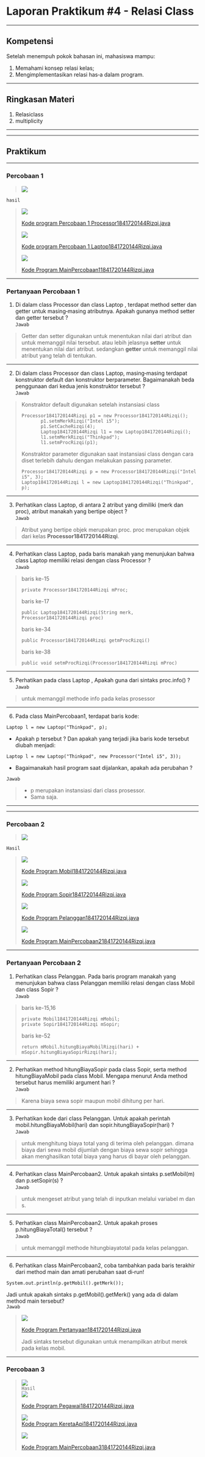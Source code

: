 # Laporan Praktikum #4 - Relasi Class
***
## Kompetensi
Setelah menempuh pokok bahasan ini, mahasiswa mampu:
1. Memahami konsep relasi kelas;
2. Mengimplementasikan relasi has‑a dalam program.
---

## Ringkasan Materi
1. Relasiclass 
2. multiplicity
---
***

## Praktikum
---
### Percobaan 1

>![](img/P1/soal-p1.PNG)

`hasil`
>![](img/P1/1.PNG)
>
>[Kode program Percobaan 1 Processor1841720144Rizqi.java](../../src/4_Relasi_Class/Percobaan1/Processor1841720144Rizqi.java)
>
>![](img/P1/2.PNG)
>
>[Kode program Percobaan 1 Laptop1841720144Rizqi.java](../../src/4_Relasi_Class/Percobaan1/Laptop1841720144Rizqi.java)
>
>![](img/P1/main.PNG)
>
>[Kode Program MainPercobaan11841720144Rizqi.java](../../src/4_Relasi_Class/Percobaan1/MainPercobaan11841720144Rizqi.java)
>
***

### Pertanyaan Percobaan 1

1. Di dalam class Processor dan class Laptop , terdapat method setter dan getter untuk masing‑masing atributnya. Apakah gunanya method setter dan getter tersebut ?  
`Jawab`
>Getter dan setter digunakan untuk menentukan nilai dari atribut dan untuk memanggil nilai tersebut. atau lebih jelasnya **setter** untuk menentukan nilai dari atribut. sedangkan **getter** untuk memanggil nilai atribut yang telah di tentukan.
---
2. Di dalam class Processor dan class Laptop, masing‑masing terdapat konstruktor default dan konstruktor berparameter. Bagaimanakah beda penggunaan dari kedua jenis konstruktor tersebut ?  
`Jawab`
>Konstraktor default digunakan setelah instansiasi class
>```
>Processor1841720144Rizqi p1 = new Processor1841720144Rizqi();
>        p1.setmMerkRizqi("Intel i5");
>        p1.SetCacheRizqi(4);
>        Laptop1841720144Rizqi l1 = new Laptop1841720144Rizqi();
>        l1.setmMerkRizqi("Thinkpad");
>        l1.setmProcRizqi(p1);
>```
>Konstraktor parameter digunakan saat instansiasi class dengan cara diset terlebih dahulu dengan melakukan passing parameter.
>```
>Processor1841720144Rizqi p = new Processor1841720144Rizqi("Intel i5", 3);
>Laptop1841720144Rizqi l = new Laptop1841720144Rizqi("Thinkpad", p);
>```
>
---
3. Perhatikan class Laptop, di antara 2 atribut yang dimiliki (merk dan proc), atribut manakah yang bertipe object ?  
`Jawab`
>Atribut yang bertipe objek merupakan proc. proc merupakan objek dari kelas **Processor1841720144Rizqi**.
---
4. Perhatikan class Laptop, pada baris manakah yang menunjukan bahwa class Laptop memiliki relasi dengan class Processor ?  
`Jawab`
>baris ke-15
>```
>private Processor1841720144Rizqi mProc;
>```
>baris ke-17
>```
>public Laptop1841720144Rizqi(String merk, Processor1841720144Rizqi proc)
>```
>baris ke-34
>```
> public Processor1841720144Rizqi getmProcRizqi()
>```
>baris ke-38
>```
>public void setmProcRizqi(Processor1841720144Rizqi mProc)
>```
>
---

5. Perhatikan pada class Laptop , Apakah guna dari sintaks proc.info() ?  
`Jawab`    
>untuk memanggil methode info pada kelas prosessor
---

6. Pada class MainPercobaan1, terdapat baris kode:  
```
Laptop l = new Laptop("Thinkpad", p);
```  
- Apakah p tersebut ?
Dan apakah yang terjadi jika baris kode tersebut diubah menjadi:  
```
Laptop l = new Laptop("Thinkpad", new Processor("Intel i5", 3));
```  
- Bagaimanakah hasil program saat dijalankan, apakah ada perubahan ?
  
`Jawab`  
>- p merupakan instansiasi dari class prosessor.  
>- Sama saja.
---
***
### Percobaan 2

>![](img/P2/p2-soal.PNG)

`Hasil`
>![](img/P2/1.PNG)  
>
>[Kode Program Mobil1841720144Rizqi.java](../../src/4_Relasi_Class/Percobaan2/Mobil1841720144Rizqi.java)
>
>![](img/P2/2.PNG)
>
>[Kode Program Sopir1841720144Rizqi.java](../../src/4_Relasi_Class/Percobaan2/Sopir1841720144Rizqi.java)
>
>![](img/P2/3.PNG)
>
>[Kode Program Pelanggan1841720144Rizqi.java](../../src/4_Relasi_Class/Percobaan2/Pelanggan1841720144Rizqi.java)     
>
>![](img/P2/main.PNG)
>
>[Kode Program MainPercobaan21841720144Rizqi.java](../../src/4_Relasi_Class/Percobaan2/MainPercobaan21841720144Rizqi.java)    
>
***

### Pertanyaan Percobaan 2
1. Perhatikan class Pelanggan. Pada baris program manakah yang menunjukan bahwa class Pelanggan memiliki relasi dengan class Mobil dan class Sopir ?   
`Jawab`  
>baris ke-15,16
>```
>private Mobil1841720144Rizqi mMobil;
>private Sopir1841720144Rizqi mSopir;
>```
>baris ke-52
>```
>return mMobil.hitungBiayaMobilRizqi(hari) + mSopir.hitungBiayaSopirRizqi(hari);
>```
>
***
2. Perhatikan method hitungBiayaSopir pada class Sopir, serta method hitungBiayaMobil pada class Mobil. Mengapa menurut Anda method tersebut harus memiliki argument hari ?  
`Jawab`  
>Karena biaya sewa sopir maupun mobil dihitung per hari.
***
3. Perhatikan kode dari class Pelanggan. Untuk apakah perintah mobil.hitungBiayaMobil(hari) dan sopir.hitungBiayaSopir(hari) ?  
`Jawab`  
>untuk menghitung biaya total yang di terima oleh pelanggan. dimana biaya dari sewa mobil dijumlah dengan biaya sewa sopir sehingga akan menghasilkan total biaya yang harus di bayar oleh pelanggan.
***
4. Perhatikan class MainPercobaan2. Untuk apakah sintaks p.setMobil(m) dan p.setSopir(s) ?  
`Jawab`  
>untuk mengeset atribut yang telah di inputkan melalui variabel m dan s.
***
5. Perhatikan class MainPercobaan2. Untuk apakah proses p.hitungBiayaTotal() tersebut ?  
`Jawab`  
>untuk memanggil methode hitungbiayatotal pada kelas pelanggan.
***
6. Perhatikan class MainPercobaan2, coba tambahkan pada baris terakhir dari method main dan amati perubahan saat di‑run!
```
System.out.println(p.getMobil().getMerk());
```
Jadi untuk apakah sintaks p.getMobil().getMerk() yang ada di dalam method main tersebut?  
`Jawab`  
>![](img/P2/pertanyaan.PNG)  
>
>[Kode Program Pertanyaan1841720144Rizqi.java](../../src/4_Relasi_Class/Percobaan2/Pertanyaan1841720144Rizqi.java)
>
>Jadi sintaks tersebut digunakan untuk menampilkan atribut merek pada kelas mobil.
***
### Percobaan 3
>![](img/P3/soal.PNG)  
`Hasil`  
>![](img/P3/1.PNG)
>
>[Kode Program Pegawai1841720144Rizqi.java](../../src/4_Relasi_Class/Percobaan3/Pegawai1841720144Rizqi.java)
>  
>![](img/P3/2.PNG)  
>[Kode Program KeretaApi1841720144Rizqi.java](../../src/4_Relasi_Class/Percobaan3/KeretaApi1841720144Rizqi.java)
>
>![](img/P3/main.PNG)  
>
>[Kode Program MainPercobaan31841720144Rizqi.java](../../src/4_Relasi_Class/Percobaan3/MainPercobaan31841720144Rizqi.java)



